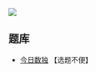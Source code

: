 ![](https://cn.sudoku.today/pic/02/givemefive/40223_366493.png)

## 题库
- [今日数独](https://cn.sudoku.today/g-give-me-five-sudoku/) 【选题不便】